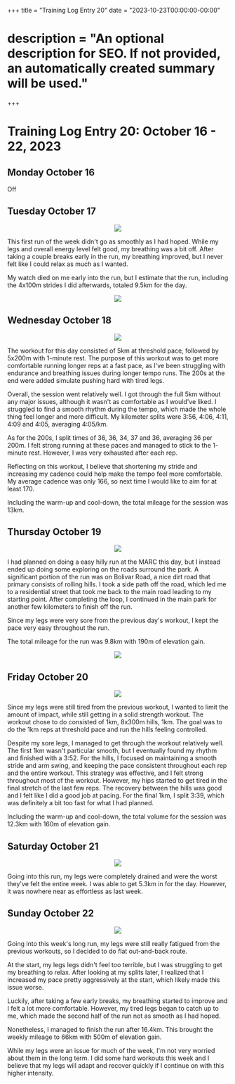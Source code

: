 +++
title = "Training Log Entry 20"
date = "2023-10-23T00:00:00-00:00"
# description = "An optional description for SEO. If not provided, an automatically created summary will be used."
+++


# Training Log Entry 20:  October 16 - 22, 2023

## Monday October 16

Off

## Tuesday October 17

<div style="text-align:center"><img src="/images/posts/training/2023/20/1.png.webp" /></div>

This first run of the week didn't go as smoothly as I had hoped.
While my legs and overall energy level felt good, my breathing was a bit off.
After taking a couple breaks early in the run, my breathing improved, but I never felt like I could relax as much as I wanted. 

My watch died on me early into the run, but I estimate that the run, including the 4x100m strides I did afterwards, totaled 9.5km for the day.

<div style="text-align:center"><img src="/images/gallery/2023/37.jpg.webp" ></div>

## Wednesday October 18

<div style="text-align:center"><img src="/images/posts/training/2023/20/2.png.webp" /></div>

The workout for this day consisted of 5km at threshold pace, followed by 5x200m with 1-minute rest.
The purpose of this workout was to get more comfortable running longer reps at a fast pace, as I've been struggling with endurance and breathing issues during longer tempo runs.
The 200s at the end were added simulate pushing hard with tired legs.

Overall, the session went relatively well.
I got through the full 5km without any major issues, although it wasn't as comfortable as I would've liked.
I struggled to find a smooth rhythm during the tempo, which made the whole thing feel longer and more difficult.
My kilometer splits were 3:56, 4:06, 4:11, 4:09 and 4:05, averaging 4:05/km.

As for the 200s, I split times of 36, 36, 34, 37 and 36, averaging 36 per 200m.
I felt strong running at these paces and managed to stick to the 1-minute rest.
However, I was very exhausted after each rep.

Reflecting on this workout, I believe that shortening my stride and increasing my cadence could help make the tempo feel more comfortable.
My average cadence was only 166, so next time I would like to aim for at least 170.

Including the warm-up and cool-down, the total mileage for the session was 13km.

## Thursday October 19

<div style="text-align:center"><img src="/images/posts/training/2023/20/3.png.webp" /></div>

I had planned on doing a easy hilly run at the MARC this day, but I instead ended up doing some exploring on the roads surround the park.
A significant portion of the run was on Bolivar Road, a nice dirt road that primary consists of rolling hills.
I took a side path off the road, which led me to a residential street that took me back to the main road leading to my starting point.
After completing the loop, I continued in the main park for another few kilometers to finish off the run.

Since my legs were very sore from the previous day's workout, I kept the pace very easy throughout the run.

The total mileage for the run was 9.8km with 190m of elevation gain.

<div style="text-align:center"><img src="/images/gallery/2023/38.jpg.webp" ></div>

## Friday October 20

<div style="text-align:center"><img src="/images/posts/training/2023/20/4.png.webp" /></div>

Since my legs were still tired from the previous workout, I wanted to limit the amount of impact, while still getting in a solid strength workout.
The workout chose to do consisted of 1km, 8x300m hills, 1km.
The goal was to do the 1km reps at threshold pace and run the hills feeling controlled.

Despite my sore legs, I managed to get through the workout relatively well.
The first 1km wasn't particular smooth, but I eventually found my rhythm and finished with a 3:52.
For the hills, I focused on maintaining a smooth stride and arm swing, and keeping the pace consistent throughout each rep and the entire workout.
This strategy was effective, and I felt strong throughout most of the workout.
However, my hips started to get tired in the final stretch of the last few reps.
The recovery between the hills was good and I felt like I did a good job at pacing.
For the final 1km, I split 3:39, which was definitely a bit too fast for what I had planned.

Including the warm-up and cool-down, the total volume for the session was 12.3km with 160m of elevation gain.

## Saturday October 21

<div style="text-align:center"><img src="/images/posts/training/2023/20/5.png.webp" /></div>

Going into this run, my legs were completely drained and were the worst they've felt the entire week.
I was able to get 5.3km in for the day.
However, it was nowhere near as effortless as last week.

## Sunday October 22

<div style="text-align:center"><img src="/images/posts/training/2023/20/6.png.webp" /></div>

Going into this week's long run, my legs were still really fatigued from the previous workouts, so I decided to do flat out-and-back route.

At the start, my legs legs didn't feel too terrible, but I was struggling to get my breathing to relax.
After looking at my splits later, I realized that I increased my pace pretty aggressively at the start, which likely made this issue worse.

Luckily, after taking a few early breaks, my breathing started to improve and I felt a lot more comfortable.
However, my tired legs began to catch up to me, which made the second half of the run not as smooth as I had hoped.

Nonetheless, I managed to finish the run after 16.4km.
This brought the weekly mileage to 66km with 500m of elevation gain.

While my legs were an issue for much of the week, I'm not very worried about them in the long term.
I did some hard workouts this week and I believe that my legs will adapt and recover quickly if I continue on with this higher intensity.
